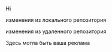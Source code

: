 Hi

изменения из локального репозитория

изменения из удаленного репозитория

Здесь могла быть ваша реклама